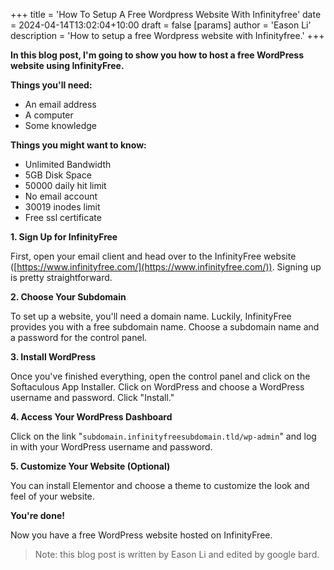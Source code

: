 +++
title = 'How To Setup A Free Wordpress Website With Infinityfree'
date = 2024-04-14T13:02:04+10:00
draft = false
[params]
  author = 'Eason Li'
  description = 'How to setup a free Wordpress website with Infinityfree.'
+++

**In this blog post, I'm going to show you how to host a free WordPress website using InfinityFree.**

**Things you'll need:**

- An email address
- A computer
- Some knowledge

**Things you might want to know:**

- Unlimited Bandwidth
- 5GB Disk Space
- 50000 daily hit limit
- No email account
- 30019 inodes limit
- Free ssl certificate

**1. Sign Up for InfinityFree**

First, open your email client and head over to the InfinityFree website ([https://www.infinityfree.com/](https://www.infinityfree.com/)). Signing up is pretty straightforward.

**2. Choose Your Subdomain**

To set up a website, you'll need a domain name. Luckily, InfinityFree provides you with a free subdomain name. Choose a subdomain name and a password for the control panel.

**3. Install WordPress**

Once you've finished everything, open the control panel and click on the Softaculous App Installer. Click on WordPress and choose a WordPress username and password. Click "Install."

**4. Access Your WordPress Dashboard**

Click on the link "`subdomain.infinityfreesubdomain.tld/wp-admin`" and log in with your WordPress username and password.

**5. Customize Your Website (Optional)**

You can install Elementor and choose a theme to customize the look and feel of your website.

**You're done!**

Now you have a free WordPress website hosted on InfinityFree.

> Note: this blog post is written by Eason Li and edited by google bard.
